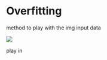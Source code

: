 # Overfitting

method to play with the img input data

![](./imageGen1.png)

play in [](./lab13_HorseOrHumanWithAugmentation.ipynb)